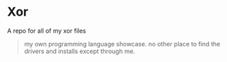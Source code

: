 # Xor
A repo for all of my xor files



> my own programming language showcase. 
> no other place to find the drivers and installs except through me.
